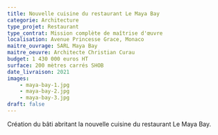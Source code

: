 ```yaml
---
title: Nouvelle cuisine du restaurant Le Maya Bay
categorie: Architecture
type_projet: Restaurant
type_contrat: Mission complète de maîtrise d'œuvre
localisation: Avenue Princesse Grace, Monaco
maitre_ouvrage: SARL Maya Bay
maitre_oeuvre: Architecte Christian Curau
budget: 1 430 000 euros HT
surface: 200 mètres carrés SHOB
date_livraison: 2021
images:
    - maya-bay-1.jpg
    - maya-bay-2.jpg
    - maya-bay-3.jpg
draft: false
---
```

Création du bâti abritant la nouvelle cuisine du restaurant Le Maya Bay.